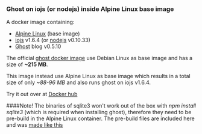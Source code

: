 ### Ghost on iojs (or nodejs) inside Alpine Linux base image 

A docker image containing:

* [Alpine Linux](http://alpinelinux.org/) (base image)
* [iojs](https://iojs.org/) v1.6.4 (or [nodejs](https://nodejs.org/) v0.10.33)
* [Ghost](https://ghost.org/download/) blog v0.5.10

The official [ghost docker image](https://registry.hub.docker.com/u/library/ghost/) use Debian Linux as base image and has a size of **~215 MB**.

This image instead use Alpine Linux as base image which results in a total size of only *~88-96 MB* and also runs ghost on iojs v1.6.4.

Try it out over at [Docker hub](https://registry.hub.docker.com/u/fractalf/ghost/)

####Note!
The binaries of sqlite3 won't work out of the box with *npm install sqlite3* (which is required when installing ghost),  therefore they need to be pre-build in the Alpine Linux container. The pre-build files are included here and was [made like this](https://github.com/fractalf/docker/tree/master/sqlite3)
